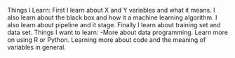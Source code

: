 Things I Learn:
First I learn about X and Y variables and what it means. I also learn about the black box and how it a machine learning algorithm. I also learn about pipeline and it stage.
Finally I learn about training set and data set.
Things I want to learn:
-More about data programming. Learn more on using R or Python. Learning more about code and the meaning of variables in general.
